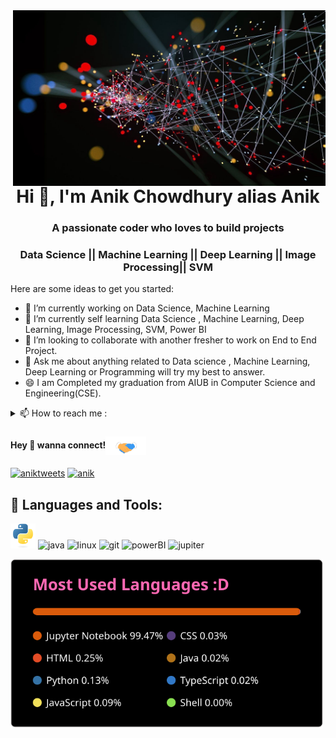 <img align="right" alt="Code" width="500px" src="https://github.com/Anik1nonly007/Anik1nonly007/blob/main/code%20(2).jpg"/>
<h1 align="center">Hi 👋, I'm Anik Chowdhury alias Anik</h1>
<h3 align="center">A passionate coder who loves to build projects</h3>
<h3 align="center">Data Science || Machine Learning || Deep Learning || Image Processing|| SVM</h3>
Here are some ideas to get you started:

- 🔭 I’m currently working on Data Science, Machine Learning
- 🌱 I’m currently self learning Data Science , Machine Learning, Deep Learning, Image Processing, SVM, Power BI
- 👯 I’m looking to collaborate with another fresher to work on End to End Project.
- 💬 Ask me about anything related to Data science ,  Machine Learning, Deep Learning or Programming will try my best to answer.
- 😄 I am Completed my graduation from AIUB in Computer Science and Engineering(CSE).

 <details> <summary> 📫 How to reach me :</summary><a href="mailto:chowdhurydiptho@gmail.com"> <img src="https://upload.wikimedia.org/wikipedia/commons/7/7e/Gmail_icon_%282020%29.svg" width="22px"/> </a>
</details>
<h3 align="left"🔭 I’m currently learning & working on Data Science , Machine Learning, Deep Learning , Image Processing and SVM.</h3>
<h4 align="left">Hey 👋 wanna connect!<img align="center" src="https://github.com/Kushal997-das/Kushal997-das/blob/master/Profile%20generator/Handshake.gif" height="30px"></h4> 
<p align="left">
<a href="https://twitter.com/AnikJassan" target="blank"><img align="center" src="https://raw.githubusercontent.com/rahuldkjain/github-profile-readme-generator/master/src/images/icons/Social/twitter.svg" alt="aniktweets" height="30" width="40" /></a>
<a href="https://www.linkedin.com/in/anik-chowdhury-356817136" target="blank"><img align="center" src="https://raw.githubusercontent.com/rahuldkjain/github-profile-readme-generator/master/src/images/icons/Social/linked-in-alt.svg" alt="anik" height="30" width="40" /></a>
  <h2 align="left">🚀 Languages and Tools:</h2>
<p align="left">
  <img src="https://github.com/Kushal997-das/Kushal997-das/blob/master/Profile%20generator/python-original.svg" alt="python" width="40" height="40"/> 
  <img src="https://upload.wikimedia.org/wikipedia/en/3/30/Java_programming_language_logo.svg" alt="java" width="40" height="40"/> 
  <img src="https://upload.wikimedia.org/wikipedia/commons/3/35/Tux.svg" alt="linux" width="40" height="40"/>
 <img src="https://www.vectorlogo.zone/logos/git-scm/git-scm-icon.svg" alt="git" width="40" height="40"/> 
  <img alt="powerBI"  src="https://upload.wikimedia.org/wikipedia/commons/c/cf/New_Power_BI_Logo.svg"
width="50" height="40" /> 
  <img alt="jupiter"  src="https://user-images.githubusercontent.com/93881696/173186689-1d1d1747-b500-40e0-af97-9434371e6ec0.png"
"width="40" height="40">
  
</p>
<img align="left" alt="Code" width="500px" src="https://github.com/Anik1nonly007/Anik1nonly007/blob/main/mostUsedLang.svg"/>
  
 

